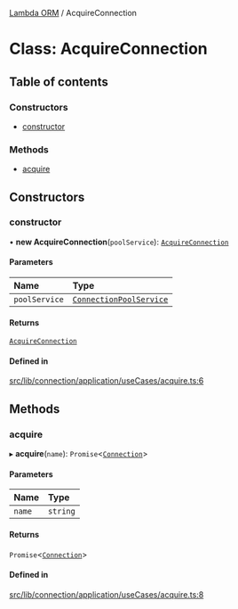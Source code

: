 [Lambda ORM](../README.md) / AcquireConnection

# Class: AcquireConnection

## Table of contents

### Constructors

- [constructor](AcquireConnection.md#constructor)

### Methods

- [acquire](AcquireConnection.md#acquire)

## Constructors

### constructor

• **new AcquireConnection**(`poolService`): [`AcquireConnection`](AcquireConnection.md)

#### Parameters

| Name | Type |
| :------ | :------ |
| `poolService` | [`ConnectionPoolService`](ConnectionPoolService.md) |

#### Returns

[`AcquireConnection`](AcquireConnection.md)

#### Defined in

[src/lib/connection/application/useCases/acquire.ts:6](https://github.com/FlavioLionelRita/lambdaorm/blob/0c231c6f/src/lib/connection/application/useCases/acquire.ts#L6)

## Methods

### acquire

▸ **acquire**(`name`): `Promise`\<[`Connection`](../interfaces/Connection.md)\>

#### Parameters

| Name | Type |
| :------ | :------ |
| `name` | `string` |

#### Returns

`Promise`\<[`Connection`](../interfaces/Connection.md)\>

#### Defined in

[src/lib/connection/application/useCases/acquire.ts:8](https://github.com/FlavioLionelRita/lambdaorm/blob/0c231c6f/src/lib/connection/application/useCases/acquire.ts#L8)
